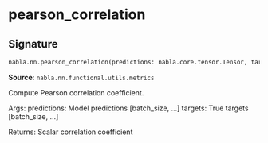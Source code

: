 # pearson_correlation

## Signature

```python
nabla.nn.pearson_correlation(predictions: nabla.core.tensor.Tensor, targets: nabla.core.tensor.Tensor) -> nabla.core.tensor.Tensor
```

**Source**: `nabla.nn.functional.utils.metrics`

Compute Pearson correlation coefficient.

Args:
    predictions: Model predictions [batch_size, ...]
    targets: True targets [batch_size, ...]

Returns:
    Scalar correlation coefficient

